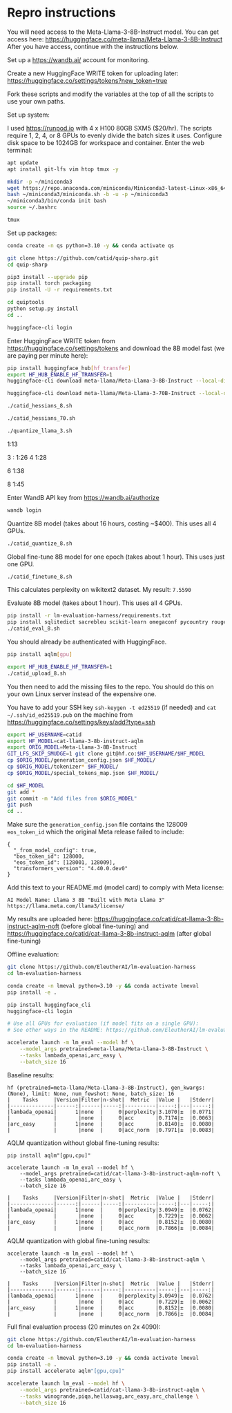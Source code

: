 # Repro instructions

You will need access to the Meta-Llama-3-8B-Instruct model.  You can get access here: https://huggingface.co/meta-llama/Meta-Llama-3-8B-Instruct  After you have access, continue with the instructions below.

Set up a https://wandb.ai/ account for monitoring.

Create a new HuggingFace WRITE token for uploading later: https://huggingface.co/settings/tokens?new_token=true

Fork these scripts and modify the variables at the top of all the scripts to use your own paths.

Set up system:

I used https://runpod.io with 4 x H100 80GB SXM5 ($20/hr).  The scripts require 1, 2, 4, or 8 GPUs to evenly divide the batch sizes it uses.  Configure disk space to be 1024GB for workspace and container.  Enter the web terminal:

```bash
apt update
apt install git-lfs vim htop tmux -y
```

```bash
mkdir -p ~/miniconda3
wget https://repo.anaconda.com/miniconda/Miniconda3-latest-Linux-x86_64.sh -O ~/miniconda3/miniconda.sh
bash ~/miniconda3/miniconda.sh -b -u -p ~/miniconda3
~/miniconda3/bin/conda init bash
source ~/.bashrc

tmux
```

Set up packages:

```bash
conda create -n qs python=3.10 -y && conda activate qs

git clone https://github.com/catid/quip-sharp.git
cd quip-sharp

pip3 install --upgrade pip
pip install torch packaging
pip install -U -r requirements.txt

cd quiptools
python setup.py install
cd ..

huggingface-cli login
```

Enter HuggingFace WRITE token from https://huggingface.co/settings/tokens and download the 8B model fast (we are paying per minute here):

```bash
pip install huggingface_hub[hf_transfer]
export HF_HUB_ENABLE_HF_TRANSFER=1
huggingface-cli download meta-llama/Meta-Llama-3-8B-Instruct --local-dir Meta-Llama-3-8B-Instruct

huggingface-cli download meta-llama/Meta-Llama-3-70B-Instruct --local-dir Meta-Llama-3-70B-Instruct
```

```bash
./catid_hessians_8.sh

./catid_hessians_70.sh
```

```bash
./quantize_llama_3.sh
```

1:13

3 : 1:26
4 1:28

6 1:38

8 1:45















Enter WandB API key from https://wandb.ai/authorize

```bash
wandb login
```

Quantize 8B model (takes about 16 hours, costing ~$400).  This uses all 4 GPUs.

```bash
./catid_quantize_8.sh
```

Global fine-tune 8B model for one epoch (takes about 1 hour).  This uses just one GPU.

```bash
./catid_finetune_8.sh
```

This calculates perplexity on wikitext2 dataset.  My result: `7.5590`

Evaluate 8B model (takes about 1 hour).  This uses all 4 GPUs.

```bash
pip install -r lm-evaluation-harness/requirements.txt
pip install sqlitedict sacrebleu scikit-learn omegaconf pycountry rouge_score
./catid_eval_8.sh
```

You should already be authenticated with HuggingFace.

```bash
pip install aqlm[gpu]

export HF_HUB_ENABLE_HF_TRANSFER=1
./catid_upload_8.sh
```

You then need to add the missing files to the repo.  You should do this on your own Linux server instead of the expensive one.

You have to add your SSH key `ssh-keygen -t ed25519` (if needed) and `cat ~/.ssh/id_ed25519.pub` on the machine from https://huggingface.co/settings/keys/add?type=ssh

```bash
export HF_USERNAME=catid
export HF_MODEL=cat-llama-3-8b-instruct-aqlm
export ORIG_MODEL=Meta-Llama-3-8B-Instruct
GIT_LFS_SKIP_SMUDGE=1 git clone git@hf.co:$HF_USERNAME/$HF_MODEL
cp $ORIG_MODEL/generation_config.json $HF_MODEL/
cp $ORIG_MODEL/tokenizer* $HF_MODEL/
cp $ORIG_MODEL/special_tokens_map.json $HF_MODEL/

cd $HF_MODEL
git add *
git commit -m "Add files from $ORIG_MODEL"
git push
cd ..
```

Make sure the `generation_config.json` file contains the 128009 `eos_token_id` which the original Meta release failed to include:

```
{
  "_from_model_config": true,
  "bos_token_id": 128000,
  "eos_token_id": [128001, 128009],
  "transformers_version": "4.40.0.dev0"
}
```

Add this text to your README.md (model card) to comply with Meta license:
```
AI Model Name: Llama 3 8B "Built with Meta Llama 3" https://llama.meta.com/llama3/license/
```

My results are uploaded here: https://huggingface.co/catid/cat-llama-3-8b-instruct-aqlm-noft (before global fine-tuning) and https://huggingface.co/catid/cat-llama-3-8b-instruct-aqlm (after global fine-tuning)

Offline evaluation:

```bash
git clone https://github.com/EleutherAI/lm-evaluation-harness
cd lm-evaluation-harness

conda create -n lmeval python=3.10 -y && conda activate lmeval
pip install -e .

pip install huggingface_cli
huggingface-cli login

# Use all GPUs for evaluation (if model fits on a single GPU):
# See other ways in the README: https://github.com/EleutherAI/lm-evaluation-harness

accelerate launch -m lm_eval --model hf \
    --model_args pretrained=meta-llama/Meta-Llama-3-8B-Instruct \
    --tasks lambada_openai,arc_easy \
    --batch_size 16
```

Baseline results:

```
hf (pretrained=meta-llama/Meta-Llama-3-8B-Instruct), gen_kwargs: (None), limit: None, num_fewshot: None, batch_size: 16
|    Tasks     |Version|Filter|n-shot|  Metric  |Value |   |Stderr|
|--------------|------:|------|-----:|----------|-----:|---|-----:|
|lambada_openai|      1|none  |     0|perplexity|3.1070|±  |0.0771|
|              |       |none  |     0|acc       |0.7174|±  |0.0063|
|arc_easy      |      1|none  |     0|acc       |0.8140|±  |0.0080|
|              |       |none  |     0|acc_norm  |0.7971|±  |0.0083|
```

AQLM quantization without global fine-tuning results:

```
pip install aqlm"[gpu,cpu]"

accelerate launch -m lm_eval --model hf \
    --model_args pretrained=catid/cat-llama-3-8b-instruct-aqlm-noft \
    --tasks lambada_openai,arc_easy \
    --batch_size 16

|    Tasks     |Version|Filter|n-shot|  Metric  |Value |   |Stderr|
|--------------|------:|------|-----:|----------|-----:|---|-----:|
|lambada_openai|      1|none  |     0|perplexity|3.0949|±  |0.0762|
|              |       |none  |     0|acc       |0.7229|±  |0.0062|
|arc_easy      |      1|none  |     0|acc       |0.8152|±  |0.0080|
|              |       |none  |     0|acc_norm  |0.7866|±  |0.0084|
```

AQLM quantization with global fine-tuning results:

```
accelerate launch -m lm_eval --model hf \
    --model_args pretrained=catid/cat-llama-3-8b-instruct-aqlm \
    --tasks lambada_openai,arc_easy \
    --batch_size 16

|    Tasks     |Version|Filter|n-shot|  Metric  |Value |   |Stderr|
|--------------|------:|------|-----:|----------|-----:|---|-----:|
|lambada_openai|      1|none  |     0|perplexity|3.0949|±  |0.0762|
|              |       |none  |     0|acc       |0.7229|±  |0.0062|
|arc_easy      |      1|none  |     0|acc       |0.8152|±  |0.0080|
|              |       |none  |     0|acc_norm  |0.7866|±  |0.0084|
```

Full final evaluation process (20 minutes on 2x 4090):

```bash
git clone https://github.com/EleutherAI/lm-evaluation-harness
cd lm-evaluation-harness

conda create -n lmeval python=3.10 -y && conda activate lmeval
pip install -e .
pip install accelerate aqlm"[gpu,cpu]"

accelerate launch lm_eval --model hf \
    --model_args pretrained=catid/cat-llama-3-8b-instruct-aqlm \
    --tasks winogrande,piqa,hellaswag,arc_easy,arc_challenge \
    --batch_size 16
```
